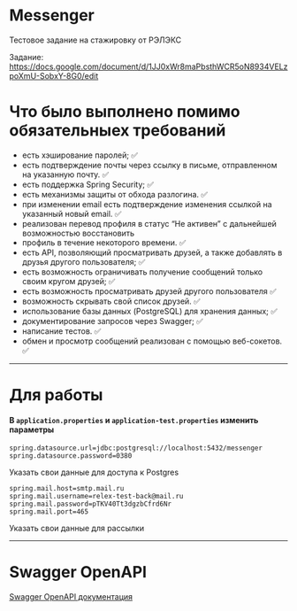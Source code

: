 # Messenger
Тестовое задание на стажировку от РЭЛЭКС

Задание: https://docs.google.com/document/d/1JJ0xWr8maPbsthWCR5oN8934VELzpoXmU-SobxY-8G0/edit

# Что было выполнено помимо обязательныех требований
 * есть хэширование паролей; :white_check_mark:
 * есть подтверждение почты через ссылку  в письме, отправленном на указанную почту. :white_check_mark:
 * есть поддержка Spring Security; :white_check_mark:
 * есть механизмы защиты от обхода разлогина. :white_check_mark:
 * при изменении email есть подтверждение изменения ссылкой на указанный новый email. :white_check_mark:
 * реализован перевод профиля в статус “Не активен” с дальнейшей возможностью восстановить
 * профиль в течение некоторого времени. :white_check_mark:
 * есть API, позволяющий просматривать друзей, а также добавлять в друзья другого пользователя; :white_check_mark:
 * есть возможность ограничивать получение сообщений только своим кругом друзей; :white_check_mark:
 * есть возможность просматривать друзей другого пользователя :white_check_mark:
 * возможность скрывать свой список друзей. :white_check_mark:
 * использование базы данных (PostgreSQL) для хранения данных; :white_check_mark:
 * документирование запросов через Swagger; :white_check_mark:
 * написание тестов. :white_check_mark:
 * обмен и просмотр сообщений реализован с помощью веб-сокетов. :white_check_mark:
___
# Для работы
#### В `application.properties` и `application-test.properties` изменить параметры
```properies
spring.datasource.url=jdbc:postgresql://localhost:5432/messenger
spring.datasource.password=0380
```
Указать свои данные для доступа к Postgres

```properies
spring.mail.host=smtp.mail.ru
spring.mail.username=relex-test-back@mail.ru
spring.mail.password=pTKV40Tt3dgzbCfrd6Nr
spring.mail.port=465
```
Указать свои данные для рассылки
___
# Swagger OpenAPI
[Swagger OpenAPI документация](http://localhost:8080/swagger-ui/index.html#)
